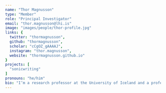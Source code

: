 ```yaml
---
name: "Thor Magnusson"
type: "Member"
role: "Principal Investigator"
email: "thor.magnusson@lhi.is"
image: "images/people/thor-profile.jpg"
links: {
  twitter: "thormagnusson",
  github: "thormagnusson",
  scholar: "cCgOZ_gAAAAJ",
  instagram: "thor.magnusson",
  website: "thormagnusson.github.io"
}
projects: [
  "sonicwriting"
]
pronouns: "he/him"
bio: "I’m a research professor at the University of Iceland and a professor of future music in the Music Department at the University of Sussex. I’ve recently served as an Edgard-Varèse guest professor at the Technische Universität Berlin. My research interests include musical performance, improvisation, new technologies for musical expression, live coding, musical notation, artificial intelligence and computational creativity. My research has roots equally in practice and theory and recent books include _Sonic Writing: Technologies of Material, Symbolic and Signal Inscription_ and _Live Coding: A User's Manual_, published by Bloomsbury Academic and MIT Press respectively."
---
```

